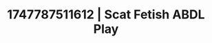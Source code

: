 ---
categories:
- Bedroom eyes
- JOI (jerk off instructions)
- Erotic duality
- Curvy bodies
- Hands behind back
image: /assets/images/1747787511612.jpg
layout: post
seo:
  description: Featured content with sensual ABDL Play, Scat Fetish. HD images available.
  keywords: ABDL Play, Scat Fetish
  og_image: /assets/images/1747787511612.jpg
  schema_type: VisualArtwork
tags:
- '#1747787511612'
- ABDL Play
- Scat Fetish
title: 1747787511612 | Scat Fetish ABDL Play
---